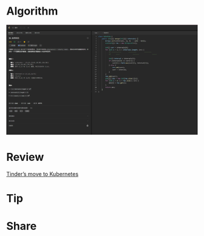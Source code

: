 # Algorithm

![](../../images/temp/zhenran-2023-08-27-lc.png)

# Review

[Tinder’s move to Kubernetes](https://medium.com/tinder/tinders-move-to-kubernetes-cda2a6372f44)

# Tip



# Share

